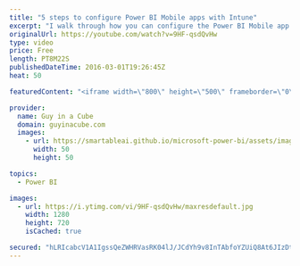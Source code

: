 ```yaml
---
title: "5 steps to configure Power BI Mobile apps with Intune"
excerpt: "I walk through how you can configure the Power BI Mobile app within Intune to deploy a managed mobile application for your enterprise organization. This approach can be used for either the iOS app or the Android app.   Configure and deploy mobile application management policies in the Microsoft Intune"
originalUrl: https://youtube.com/watch?v=9HF-qsdQvHw
type: video
price: Free
length: PT8M22S
publishedDateTime: 2016-03-01T19:26:45Z
heat: 50

featuredContent: "<iframe width=\"800\" height=\"500\" frameborder=\"0\" src=\"https://www.youtube.com/embed/9HF-qsdQvHw\" allow=\"accelerometer; autoplay; encrypted-media; gyroscope; picture-in-picture\" allowfullscreen></iframe>"

provider:
  name: Guy in a Cube
  domain: guyinacube.com
  images:
    - url: https://smartableai.github.io/microsoft-power-bi/assets/images/organizations/guyinacube.com-50x50.jpg
      width: 50
      height: 50

topics:
  - Power BI

images:
  - url: https://i.ytimg.com/vi/9HF-qsdQvHw/maxresdefault.jpg
    width: 1280
    height: 720
    isCached: true

secured: "hLRIcabcV1A1IgssQeZWHRVasRK04lJ/JCdYh9v8InTAbfoYZUiQ8At6JIzDtqgnOVS++xqD1J8dkTfUj9bkmlWhpGbVK14wZTBNdWzYbjRqO//N+fez90aFV9ryvSWol/at13XkYT6gVEb591yVt6O/1WrONBK8sOFPvR9Nfu6zvKXB2Hjk74ECOxcDJFE1YQ48jd2aAW7TuYv6ukBBmGgmtQxSD2OsJQD03GfvSUuKWh7vAGHuhClQutgOg0cVHS59/iaH16XQXKFTajBGCe5irWrMR5E9Lkx4hrDQM5M8maN92tUbRxZBkJp570Ilm5CcHwXdKvcR4pUi7+2pfV98iii5lbk0Aj/ohyg0AKqmWaY478pUVfs0R/8yUgRkId+74g5dnFNQ1L7i46jqtNK37wuVZXfyB+ZpXues1aM=;b8xnm/Z1HsgW++woN/wIsw=="
---
```


